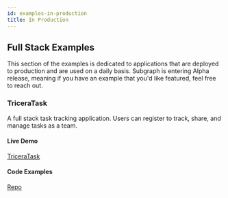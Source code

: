 ```yaml
---
id: examples-in-production
title: In Production
---
```


## Full Stack Examples

This section of the examples is dedicated to applications that are deployed to production and are used on a daily basis. Subgraph is entering Alpha release, meaning if you
have an example that you'd like featured, feel free to reach out.

### TriceraTask

A full stack task tracking application. Users can register to track, share, and manage tasks as a team.

#### Live Demo

[TriceraTask](https://dev.triceratask.com)

#### Code Examples

[Repo](https://github.com/the-devoyage/triceratask)
